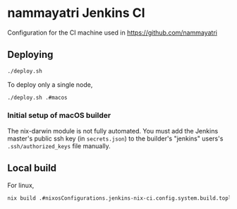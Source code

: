 
# nammayatri Jenkins CI

Configuration for the CI machine used in https://github.com/nammayatri

## Deploying

```sh
./deploy.sh
```

To deploy only a single node,

```sh
./deploy.sh .#macos
```

### Initial setup of macOS builder

The nix-darwin module is not fully automated. You must add the Jenkins master's public ssh key (in `secrets.json`) to the builder's "jenkins" users's `.ssh/authorized_keys` file manually.

## Local build

For linux,

```sh
nix build .#nixosConfigurations.jenkins-nix-ci.config.system.build.toplevel
```

